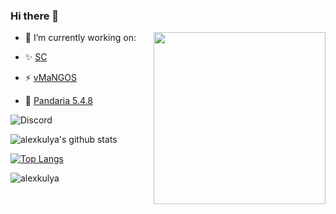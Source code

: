 ### Hi there 👋

<p align="left">
<img align="right" width="275px" src="https://s2.loli.net/2024/08/10/JMq8RbCjsuQcpgh.jpg"/>
  
- 🔭 I’m currently working on:

- ✨ [SC](https://github.com/SC-Group)
- ⚡ [vMaNGOS](https://github.com/vmangos/core)
- 🌱 [Pandaria 5.4.8](https://github.com/alexkulya/pandaria_5.4.8)

![Discord](https://discord.c99.nl/widget/theme-3/354251680226869260.png)

![alexkulya's github stats](https://github-readme-stats.vercel.app/api?username=alexkulya&show_icons=true&theme=dark&count_private=true&include_all_commits=true&title_color=45cc06&icon_color=45cc06)

[![Top Langs](https://github-readme-stats.vercel.app/api/top-langs/?username=alexkulya&theme=dark&layout=compact&hide=roff,assembly,yacc,objective-c)](https://github.com/alexkulya/github-readme-stats)

<img src="https://komarev.com/ghpvc/?username=alexkulya" alt="alexkulya"/>
</p>

<!--
**alexkulya/alexkulya** is a ✨ _special_ ✨ repository because its `README.md` (this file) appears on your GitHub profile.

Here are some ideas to get you started:

- 🔭 I’m currently working on ...
- 🌱 I’m currently learning ...
- 👯 I’m looking to collaborate on ...
- 🤔 I’m looking for help with ...
- 💬 Ask me about ...
- 📫 How to reach me: ...
- 😄 Pronouns: ...
- ⚡ Fun fact: ...
-->
